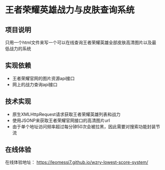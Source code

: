 # 王者荣耀英雄战力与皮肤查询系统
## 项目说明
只用一个html文件来写一个可以在线查询王者荣耀英雄全部皮肤高清图片以及最低战力的系统
## 实现依赖
- 王者荣耀官网的图片资源api接口
- 网上的战力查询api接口
## 技术实现
- 原生XMLHttpRequest请求获取王者荣耀英雄列表和战力
- 使用JSONP来获取王者荣耀官网接口的高清图片url 
- 由于单个地址访问频率超过每分钟50次会被拉黑，因此需要对搜索功能封装节流
## 在线体验 
在线体验地址：
https://leomessi7.github.io/wzry-lowest-score-system/

